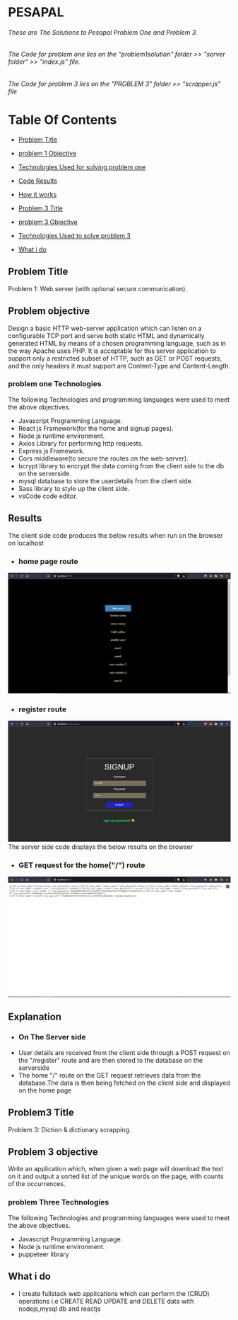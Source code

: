 # PESAPAL
###### These are The Solutions to Pesapal Problem One and Problem 3.
###### The Code for problem one lies on the "problem1solution" folder >> "server folder" >> "index.js" file.
###### The Code for problem 3 lies on the "PROBLEM 3" folder >>  "scrapper.js" file

# Table Of Contents
- [Problem Title](#problem-title)
- [problem 1 Objective](#problem-objective)
- [Technologies Used for solving problem one](#problem-one-technologies)
- [Code Results](#results)
- [How it works](#explanation)

- [Problem 3 Title](#problem3-title)
- [problem 3 Objective](#problem-3-objective)
- [Technologies Used to solve problem 3](#problem-three-technologies)

- [What i do](#what-i-do)





## Problem Title
Problem 1: Web server (with optional secure communication).

## Problem objective
Design a basic HTTP web-server application which can listen on a configurable TCP port and serve both static HTML and dynamically generated HTML by means of a chosen programming language, such as in the way Apache uses PHP. It is acceptable for this server application to support only a restricted subset of HTTP, such as GET or POST requests, and the only headers it must support are Content-Type and Content-Length.

### problem one Technologies
 The following Technologies and programming languages were used to meet the above objectives.
 - Javascript Programming Language.
 - React js Framework(for the home and signup pages).
 - Node js runtime environment.
 - Axios Library for performing http requests.
 - Express js Framework.
 - Cors middleware(to secure the routes on the web-server).
 - bcrypt library to encrypt the data coming from the client side to the db on the serverside.
 - mysql database to store the userdetails from the client side.
 - Sass library to style up the client side.
 - vsCode code editor.

## Results
The client side code produces the below results when run on the browser on localhost
- ### home page route
![Code Results](/image/home_page.png)
- ### register route
![Code Results](/image/signup_page.png)
The server side code displays the below results on the browser
- ### GET request for the home("/") route
![Code Results](/image/serverhomeroute.png)

## Explanation
- ### On The Server side
- User details are received from the client side through a POST request on the "/register" route and are then stored to the database on the serverside
- The home "/" route on the GET request retrieves data from the database.The data is then being fetched on the client side and displayed on the home page

## Problem3 Title
Problem 3: Diction & dictionary scrapping.

## Problem 3 objective
Write an application which, when given a web page will download the text on it and output a sorted list of the unique words on the page, with counts of the occurrences.



### problem Three Technologies
 The following Technologies and programming languages were used to meet the above objectives.
 - Javascript Programming Language.
 - Node js runtime environment.
 - puppeteer library


## What i do
- I create fullstack web applications which can perform the (CRUD) operations i.e CREATE READ UPDATE and DELETE data with nodejs,mysql db and reactjs



